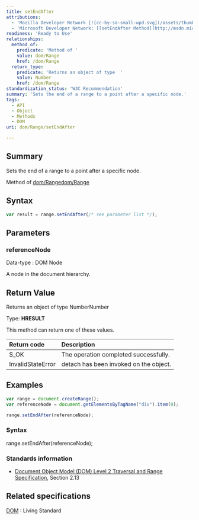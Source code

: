 ```yaml
---
title: setEndAfter
attributions:
  - 'Mozilla Developer Network [![cc-by-sa-small-wpd.svg](/assets/thumb/8/8c/cc-by-sa-small-wpd.svg/120px-cc-by-sa-small-wpd.svg.png)](http://creativecommons.org/licenses/by-sa/3.0/us/): [[Range.setEndAfter](https://developer.mozilla.org/en-US/docs/Web/API/Range.setEndAfter) Article]'
  - 'Microsoft Developer Network: [[setEndAfter Method](http://msdn.microsoft.com/en-us/library/ie/ff975449(v=vs.85).aspx) Article]'
readiness: 'Ready to Use'
relationships:
  method_of:
    predicate: 'Method of '
    value: dom/Range
    href: /dom/Range
  return_type:
    predicate: 'Returns an object of type  '
    value: Number
    href: /dom/Range
standardization_status: 'W3C Recommendation'
summary: 'Sets the end of a range to a point after a specific node.'
tags:
  - API
  - Object
  - Methods
  - DOM
uri: dom/Range/setEndAfter

---
```

## <span>Summary</span>

Sets the end of a range to a point after a specific node.

Method of [dom/Range](/dom/Range)[dom/Range](/dom/Range)

## <span>Syntax</span>

``` js
var result = range.setEndAfter(/* see parameter list */);
```

## <span>Parameters</span>

### <span>referenceNode</span>

 Data-type
:   DOM Node

 A node in the document hierarchy.

## <span>Return Value</span>

Returns an object of type NumberNumber

Type: **HRESULT**

This method can return one of these values.

|Return code|Description|
|:----------|:----------|
|S\_OK|The operation completed successfully.|
|InvalidStateError|detach has been invoked on the object.|

## <span>Examples</span>

``` js
var range = document.createRange();
var referenceNode = document.getElementsByTagName("div").item(0);

range.setEndAfter(referenceNode);
```

### <span>Syntax</span>

range.setEndAfter(referenceNode);

### <span>Standards information</span>

-   [Document Object Model (DOM) Level 2 Traversal and Range Specification](http://go.microsoft.com/fwlink/p/?linkid=182712), Section 2.13

## <span>Related specifications</span>

[DOM](http://dom.spec.whatwg.org/#dom-range-setendafter)
:   Living Standard
